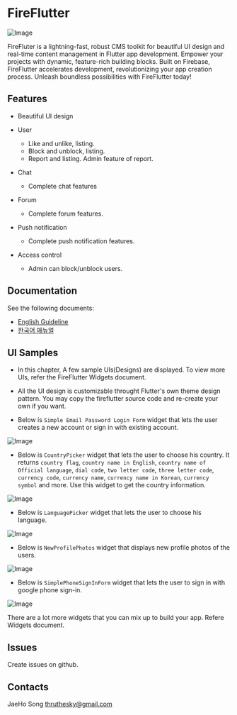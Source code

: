 # FireFlutter


![Image](https://github.com/thruthesky/fireflutter/blob/main/docs/assets/images/fireflutter_title_image.png?raw=true)

FireFluter is a lightning-fast, robust CMS toolkit for beautiful UI design and real-time content management in Flutter app development. Empower your projects with dynamic, feature-rich building blocks. Built on Firebase, FireFlutter accelerates development, revolutionizing your app creation process. Unleash boundless possibilities with FireFlutter today!

## Features

- Beautiful UI design

- User
  - Like and unlike, listing.
  - Block and unblock, listing.
  - Report and listing. Admin feature of report.

- Chat
  - Complete chat features

- Forum
  - Complete forum features.

- Push notification
  - Complete push notification features.

- Access control
  - Admin can block/unblock users.



## Documentation

See the following documents:

- [English Guideline](https://thruthesky.github.io/fireflutter/english/)
- [한국어 매뉴얼](https://thruthesky.github.io/fireflutter/korean/)

## UI Samples

- In this chapter, A few sample UIs(Designs) are displayed. To view more UIs, refer the FireFlutter Widgets document.

- All the UI design is customizable throught Flutter's own theme design pattern. You may copy the fireflutter source code and re-create your own if you want.

- Below is `Simple Email Password Login Form` widget that lets the user creates a new account or sign in with existing account.

![Image](https://github.com/thruthesky/fireflutter/blob/main/docs/assets/images/simple_email_password_login_form.jpg?raw=true)


- Below is `CountryPicker` widget that lets the user to choose his country. It returns `country flag`, `country name in English`, `country name of Official language`, `dial code`, `two letter code`, `three letter code`, `currency code`, `currency name`, `currency name in Korean`, `currency symbol` and more. Use this widget to get the country information.

![Image](https://github.com/thruthesky/fireflutter/blob/main/docs/assets/images/country_picker.jpg?raw=true)



- Below is `LanguagePicker` widget that lets the user to choose his language.

![Image](https://github.com/thruthesky/fireflutter/blob/main/docs/assets/images/language_picker.jpg?raw=true)



- Below is `NewProfilePhotos` widget that displays new profile photos of the users.

![Image](https://github.com/thruthesky/fireflutter/blob/main/docs/assets/images/new_profile_photos.jpg?raw=true)



- Below is `SimplePhoneSignInForm` widget that lets the user to sign in with google phone sign-in.

![Image](https://github.com/thruthesky/fireflutter/blob/main/docs/assets/images/simple_phone_sign_in_form.jpg?raw=true)




There are a lot more widgets that you can mix up to build your app. Refere Widgets document.



## Issues

Create issues on github.


## Contacts

JaeHo Song
thruthesky@gmail.com


